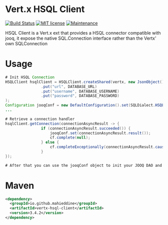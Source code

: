 # Vert.x HSQL Client  
[![Build Status](https://travis-ci.org/mahieddine/vertx-hsql-client.svg?branch=master)](https://travis-ci.org/mahieddine/vertx-hsql-client)
[![MIT license](https://img.shields.io/badge/License-MIT-blue.svg)](https://lbesson.mit-license.org/)
[![Maintenance](https://img.shields.io/badge/Maintained%3F-yes-green.svg)](https://github.com/mahieddine/vertx-hsql-client/graphs/commit-activity)    

HSQL Client is a Vert.x ext that provides a HSQL connector compatible with jooq, it expose the native SQL.Connection interface rather than the Vertx' own SQLConnection

# Usage
```java
# Init HSQL Connection
HSQLClient hsqlClient = HSQLClient.createShared(vertx, new JsonObject()
                .put("url", DATABASE_URL)
                .put("username", DATABASE_USERNAME)
                .put("password", DATABASE_PASSWORD)
);
Configuration jooqConf = new DefaultConfiguration().set(SQLDialect.HSQLDB);
...

# Retrieve a connection handler
hsqlClient.getConnection(connectionAsyncResult -> {
                if (connectionAsyncResult.succeeded()) {
                    jooqConf.set(connectionAsyncResult.result());
                    cf.complete(null);
                } else {
                    cf.completeExceptionally(connectionAsyncResult.cause());
                }
});

# After that you can use the jooqConf object to init your JOOQ DAO and perform your requests normally :) 

```

# Maven

```xml
<dependency>
  <groupId>io.github.mahieddine</groupId>
  <artifactId>vertx-hsql-client</artifactId>
  <version>3.4.2</version>
</dependency>
```
